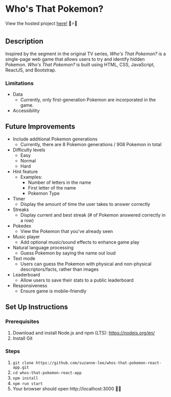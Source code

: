 # Who's That Pokemon? 

View the hosted project [here!](https://youthful-bassi-d20dc8.netlify.app/) 🌟⚡💛

## Description

Inspired by the segment in the original TV series, *Who's That Pokemon?* is a single-page web game that allows users to try and identify hidden Pokemon. *Who's That Pokemon?* is built using HTML, CSS, JavaScript, ReactJS, and Bootstrap.

### Limitations 
- Data
  - Currently, only first-generation Pokemon are incorporated in the game. 
- Accessibility

## Future Improvements 
- Include additional Pokemon generations
  - Currently, there are 8 Pokemon generations / 908 Pokemon in total
- Difficulty levels
  - Easy
  - Normal
  - Hard
- Hint feature
  - Examples:
    - Number of letters in the name
    - First letter of the name
    - Pokemon Type
- Timer
  - Display the amount of time the user takes to answer correctly
- Streaks 
  - Display current and best streak (# of Pokemon answered correctly in a row)
- Pokedex 
  - View the Pokemon that you've already seen 
- Music player
  - Add optional music/sound effects to enhance game play
- Natural language processing
  - Guess Pokemon by saying the name out loud
- Text mode
  - Users can guess the Pokemon with physical and non-physical descriptors/facts, rather than images
- Leaderboard
  - Allow users to save their stats to a public leaderboard
- Responsiveness
  - Ensure game is mobile-friendly

## Set Up Instructions 

### Prerequisites

1. Download and install Node.js and npm (LTS): https://nodejs.org/en/
2. Install Git

### Steps

1. `git clone https://github.com/suzanne-lee/whos-that-pokemon-react-app.git`
1. `cd whos-that-pokemon-react-app`
1. `npm install`
1. `npm run start`
1. Your browser should open http://localhost:3000 🥳🎉
